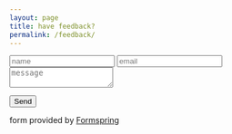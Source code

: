 ```yaml
---
layout: page
title: have feedback?
permalink: /feedback/
---
```


<form method="POST" action="https://formspree.io/likemagic.me@gmail.com" target="_blank">
<input type="text" name="_gotcha" style="display:none" />

<input type="text" name="name" placeholder="name" required>
<input type="email" name="email" placeholder="email" required>
<textarea name="message" placeholder="message" required></textarea>

<button type="submit" target="_blank">Send</button>

</form>

<aside class="share">
  <p>form provided by <a href="https://github.com/formspree/formspree" target="_blank">Formspring</a></p>
</aside>
